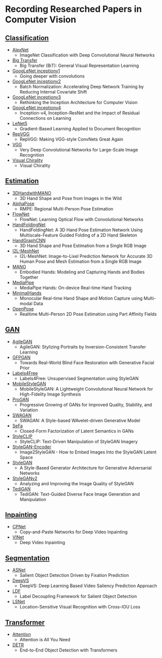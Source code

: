 # Recording Researched Papers in Computer Vision

## [Classification](https://github.com/HansJinJym/CV_paper/tree/master/Classification)
- [AlexNet](https://github.com/HansJinJym/CV_paper/tree/master/Classification/AlexNet)
    - ImageNet Classification with Deep Convolutional Neural Networks
- [Big Transfer](https://github.com/HansJinJym/CV_paper/tree/master/Classification/Big%20Transfer)
	- Big Transfer (BiT): General Visual Representation Learning
- [GoogLeNet inceptionv1](https://github.com/HansJinJym/CV_paper/tree/master/Classification/GoogLeNet%20inceptionv1)
    - Going deeper with convolutions
- [GoogLeNet inceptionv2](https://github.com/HansJinJym/CV_paper/tree/master/Classification/GoogLeNet%20inceptionv2)
    - Batch Normalization: Accelerating Deep Network Training by Reducing Internal Covariate Shift
- [GoogLeNet inceptionv3](https://github.com/HansJinJym/CV_paper/tree/master/Classification/GoogLeNet%20inceptionv3)
    - Rethinking the Inception Architecture for Computer Vision
- [GoogLeNet inceptionv4](https://github.com/HansJinJym/CV_paper/tree/master/Classification/GoogLeNet%20inceptionv4)
    - Inception-v4, Inception-ResNet and the Impact of Residual Connections on Learning
- [LeNet5](https://github.com/HansJinJym/CV_paper/tree/master/Classification/LeNet5)
    - Gradient-Based Learning Applied to Document Recognition
- [RepVGG](https://github.com/HansJinJym/CV_paper/tree/master/Classification/RepVGG)
	- RepVGG: Making VGG-style ConvNets Great Again
- [VGG](https://github.com/HansJinJym/CV_paper/tree/master/Classification/VGG)
	- Very Deep Convolutional Networks for Large-Scale Image Recognition
- [Visual Chirality](https://github.com/HansJinJym/CV_paper/tree/master/Classification/Visual%20Chirality)
	- Visual Chirality

## [Estimation](https://github.com/HansJinJym/CV_paper/tree/master/Estimation)
- [3DHandwithMANO](https://github.com/HansJinJym/CV_paper/tree/master/Estimation/3DHandwithMANO)
    - 3D Hand Shape and Pose from Images in the Wild
- [AlphaPose](https://github.com/HansJinJym/CV_paper/tree/master/Estimation/AlphaPose)
	- RMPE: Regional Multi-Person Pose Estimation
- [FlowNet](https://github.com/HansJinJym/CV_paper/tree/master/Estimation/FlowNet)
	- FlowNet: Learning Optical Flow with Convolutional Networks
- [HandFoldingNet](https://github.com/HansJinJym/CV_paper/tree/master/Estimation/HandFoldingNet)
    - HandFoldingNet: A 3D Hand Pose Estimation Network Using Multiscale-Feature Guided Folding of a 2D Hand Skeleton
- [HandGraphCNN](https://github.com/HansJinJym/CV_paper/tree/master/Estimation/HandGraphCNN)
    - 3D Hand Shape and Pose Estimation from a Single RGB Image
- [I2L-MeshNet](https://github.com/HansJinJym/CV_paper/tree/master/Estimation/I2L-MeshNet)
    - I2L-MeshNet: Image-to-Lixel Prediction Network for Accurate 3D Human Pose and Mesh Estimation from a Single RGB Image
- [MANO](https://github.com/HansJinJym/CV_paper/tree/master/Estimation/MANO)
    - Embodied Hands: Modeling and Capturing Hands and Bodies Together
- [MediaPipe](https://github.com/HansJinJym/CV_paper/tree/master/Estimation/MediaPipe)
    - MediaPipe Hands: On-device Real-time Hand Tracking
- [MinimalHands](https://github.com/HansJinJym/CV_paper/tree/master/Estimation/MinimalHands)
    - Monocular Real-time Hand Shape and Motion Capture using Multi-modal Data
- [OpenPose](https://github.com/HansJinJym/CV_paper/tree/master/Estimation/OpenPose)
	- Realtime Multi-Person 2D Pose Estimation using Part Affinity Fields

## [GAN](https://github.com/HansJinJym/CV_paper/tree/master/Estimation/FlowNet)
- [AgileGAN](https://github.com/HansJinJym/CV_paper/tree/master/Generative%20Adversarial%20Networks%20(GAN)/AgileGAN)
	- AgileGAN: Stylizing Portraits by Inversion-Consistent Transfer Learning
- [GFPGAN](https://github.com/HansJinJym/CV_paper/tree/master/Generative%20Adversarial%20Networks%20(GAN)/GFPGAN)
	- Towards Real-World Blind Face Restoration with Generative Facial Prior
- [Labels4Free](https://github.com/HansJinJym/CV_paper/tree/master/Generative%20Adversarial%20Networks%20(GAN)/Labels4Free)
	- Labels4Free: Unsupervised Segmentation using StyleGAN
- [MobileStyleGAN](https://github.com/HansJinJym/CV_paper/tree/master/Generative%20Adversarial%20Networks%20(GAN)/MobileStyleGAN)
	- MobileStyleGAN: A Lightweight Convolutional Neural Network for High-Fidelity Image Synthesis
- [ProGAN](https://github.com/HansJinJym/CV_paper/tree/master/Generative%20Adversarial%20Networks%20(GAN)/ProGAN)
	- Progressive Growing of GANs for Improved Quality, Stability, and Variation
- [SWAGAN](https://github.com/HansJinJym/CV_paper/tree/master/Generative%20Adversarial%20Networks%20(GAN)/SWAGAN)
    - SWAGAN: A Style-based WAvelet-driven Generative Model
- [SeFa](https://github.com/HansJinJym/CV_paper/tree/master/Generative%20Adversarial%20Networks%20(GAN)/SeFa)
	- Closed-Form Factorization of Latent Semantics in GANs
- [StyleCLIP](https://github.com/HansJinJym/CV_paper/tree/master/Generative%20Adversarial%20Networks%20(GAN)/StyleCLIP)
    - StyleCLIP: Text-Driven Manipulation of StyleGAN Imagery
- [StyleGAN-Encoder](https://github.com/HansJinJym/CV_paper/tree/master/Generative%20Adversarial%20Networks%20(GAN)/StyleGAN-Encoder)
	- Image2StyleGAN - How to Embed Images Into the StyleGAN Latent Space
- [StyleGAN](https://github.com/HansJinJym/CV_paper/tree/master/Generative%20Adversarial%20Networks%20(GAN)/StyleGAN)
	- A Style-Based Generator Architecture for Generative Adversarial Networks
- [StyleGANv2](https://github.com/HansJinJym/CV_paper/tree/master/Generative%20Adversarial%20Networks%20(GAN)/StyleGANv2)
	- Analyzing and Improving the Image Quality of StyleGAN
- [TediGAN](https://github.com/HansJinJym/CV_paper/tree/master/Generative%20Adversarial%20Networks%20(GAN)/TediGAN)
    - TediGAN: Text-Guided Diverse Face Image Generation and Manipulation

## [Inpainting](https://github.com/HansJinJym/CV_paper/tree/master/Inpainting)
- [CPNet](https://github.com/HansJinJym/CV_paper/tree/master/Inpainting/CPNet)
	- Copy-and-Paste Networks for Deep Video Inpainting
- [VINet](https://github.com/HansJinJym/CV_paper/tree/master/Inpainting/VINet)
	- Deep Video Inpainting

## [Segmentation](https://github.com/HansJinJym/CV_paper/tree/master/Segmentation)
- [ASNet](https://github.com/HansJinJym/CV_paper/tree/master/Segmentation/ASNet)
	- Salient Object Detection Driven by Fixation Prediction
- [DeepVS](https://github.com/HansJinJym/CV_paper/tree/master/Segmentation/DeepVS)
	- DeepVS:  Deep Learning Based Video Saliency Prediction Approach
- [LDF](https://github.com/HansJinJym/CV_paper/tree/master/Segmentation/LDF)
	- Label Decoupling Framework for Salient Object Detection
- [LSNet](https://github.com/HansJinJym/CV_paper/tree/master/Segmentation/LSNet)
	- Location-Sensitive Visual Recognition with Cross-IOU Loss

## [Transformer](https://github.com/HansJinJym/CV_paper/tree/master/Transformer)
- [Attention](https://github.com/HansJinJym/CV_paper/tree/master/Transformer/Attention)
	- Attention is All You Need
- [DETR](https://github.com/HansJinJym/CV_paper/tree/master/Transformer/DETR)
	- End-to-End Object Detection with Transformers
